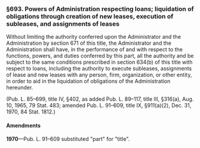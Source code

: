 ### §693. Powers of Administration respecting loans; liquidation of obligations through creation of new leases, execution of subleases, and assignments of leases ###

Without limiting the authority conferred upon the Administrator and the Administration by section 671 of this title, the Administrator and the Administration shall have, in the performance of and with respect to the functions, powers, and duties conferred by this part, all the authority and be subject to the same conditions prescribed in section 634(b) of this title with respect to loans, including the authority to execute subleases, assignments of lease and new leases with any person, firm, organization, or other entity, in order to aid in the liquidation of obligations of the Administration hereunder.

(Pub. L. 85–699, title IV, §402, as added Pub. L. 89–117, title III, §316(a), Aug. 10, 1965, 79 Stat. 483; amended Pub. L. 91–609, title IX, §911(a)(2), Dec. 31, 1970, 84 Stat. 1812.)

#### Amendments ####

**1970**—Pub. L. 91–609 substituted "part" for "title".